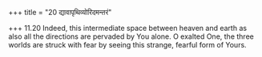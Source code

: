 +++
title = "20 द्यावापृथिव्योरिदमन्तरं"

+++
11.20 Indeed, this intermediate space between heaven and earth as also
all the directions are pervaded by You alone. O exalted One, the three
worlds are struck with fear by seeing this strange, fearful form of
Yours.
